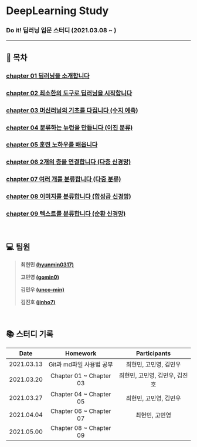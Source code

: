 # DeepLearning Study
### Do it! 딥러닝 입문 스터디 (2021.03.08 ~ )
---
## :blue_book: 목차

### [chapter 01 딥러닝을 소개합니다](https://github.com/hyunmin0317/DeepLearning_Study/blob/master/chap01/chap01.md)

### [chapter 02 최소한의 도구로 딥러닝을 시작합니다](https://github.com/hyunmin0317/DeepLearning_Study/blob/master/chap02/github/chap02.md)

### [chapter 03 머신러닝의 기초를 다집니다 (수지 예측)](https://github.com/hyunmin0317/DeepLearning_Study/blob/master/chap03/chap03.md)

### [chapter 04 분류하는 뉴런을 만듭니다 (이진 분류)](https://github.com/hyunmin0317/DeepLearning_Study/blob/master/chap04/chap04.md)

### [chapter 05 훈련 노하우를 배웁니다](https://github.com/hyunmin0317/DeepLearning_Study/blob/master/chap05/chap05.md)

### [chapter 06 2개의 층을 연결합니다 (다층 신경망)](https://github.com/hyunmin0317/DeepLearning_Study/blob/master/chap06/chap06.md)

### [chapter 07 여러 개를 분류합니다 (다중 분류)](https://github.com/hyunmin0317/DeepLearning_Study/blob/master/chap07/chap07.md)

### [chapter 08 이미지를 분류합니다 (합성곱 신경망)](https://github.com/hyunmin0317/DeepLearning_Study/blob/master/chap08/chap08.md)

### [chapter 09 텍스트를 분류합니다 (순환 신경망)](https://github.com/hyunmin0317/DeepLearning_Study/blob/master/chap09/chap09.md)

<br>

## :computer: 팀원

> **최현민 [(hyunmin0317)](https://github.com/hyunmin0317?tab=repositories)**
>
> **고민영 [(gomin0)](https://github.com/gomin0)**
>
> **김민우 [(unco-min)](https://github.com/unco-min)**
>
> **김진호 [(jinho7)](https://github.com/jinho7)**

<br>

## :books: 스터디 기록

|    Date    |         Homework         | Participants |
| :--------: | :----------------------: | :----------: |
| 2021.03.13 | Git과 md파일 사용법 공부 | 최현민, 고민영, 김민우 |
| 2021.03.20 | Chapter 01 ~ Chapter 03  | 최현민, 고민영, 김민우, 김진호 |
| 2021.03.27 | Chapter 04 ~ Chapter 05 | 최현민, 고민영, 김민우 |
| 2021.04.04 | Chapter 06 ~ Chapter 07 | 최현민, 고민영 |
| 2021.05.00 | Chapter 08 ~ Chapter 09 |  |

